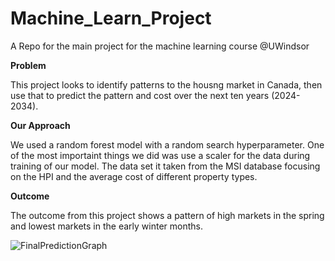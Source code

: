 # Machine_Learn_Project
A Repo for the main project for the machine learning course @UWindsor

<b>Problem</b>
<p>
  This project looks to identify patterns to the housng market in Canada, then use that to predict the pattern and cost over the next ten years (2024-2034).
</p>

<b>Our Approach</b>
<p>
   We used a random forest model with a random search hyperparameter. One of the most importaint things we did was use a scaler for the data during training of our model. The data set it taken from the MSI database focusing on the HPI and the average cost of different property types.
</p>

<b>Outcome</b>
<p>
  The outcome from this project shows a pattern of high markets in the spring and lowest markets in the early winter months. 
</p>


![FinalPredictionGraph](https://github.com/PMcTwist/Machine_Learn_Project/assets/36010758/09c8eb53-26e6-4452-87b2-44687e54c47e)
